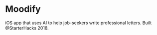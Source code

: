 # Moodify
iOS app that uses AI to help job-seekers write professional letters. Built @StarterHacks 2018.
